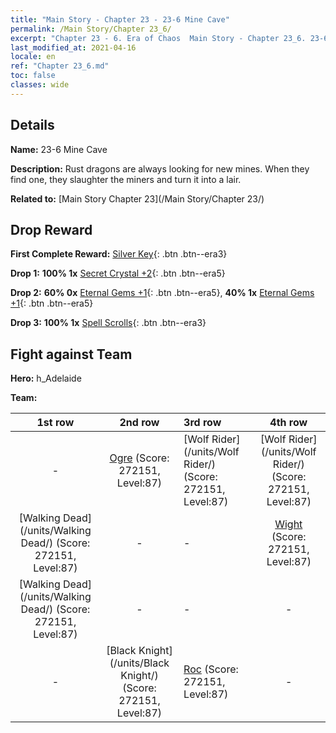 ```yaml
---
title: "Main Story - Chapter 23 - 23-6 Mine Cave"
permalink: /Main Story/Chapter 23_6/
excerpt: "Chapter 23 - 6. Era of Chaos  Main Story - Chapter 23_6. 23-6 Mine Cave"
last_modified_at: 2021-04-16
locale: en
ref: "Chapter 23_6.md"
toc: false
classes: wide
---
```


## Details

 **Name:** 23-6 Mine Cave

 **Description:** Rust dragons are always looking for new mines. When they find one, they slaughter the miners and turn it into a lair.

 **Related to:** [Main Story Chapter 23](/Main Story/Chapter 23/)

## Drop Reward

 **First Complete Reward:** [Silver Key](/Items/con_693/){: .btn .btn--era3}

 **Drop 1:** **100% 1x** [Secret Crystal +2](/Items/mat_80/){: .btn .btn--era5}

 **Drop 2:** **60% 0x** [Eternal Gems +1](/Items/mat_72/){: .btn .btn--era5}, **40% 1x** [Eternal Gems +1](/Items/mat_72/){: .btn .btn--era5}

 **Drop 3:** **100% 1x** [Spell Scrolls](/Items/con_694/){: .btn .btn--era3}


## Fight against Team
 **Hero:** h_Adelaide

 **Team:**


  | 1st row | 2nd row | 3rd row | 4th row |
  |:----:|:----:|:----|:----:|
  | - | [Ogre](/units/Ogre/) (Score: 272151, Level:87)  | [Wolf Rider](/units/Wolf Rider/) (Score: 272151, Level:87)  | [Wolf Rider](/units/Wolf Rider/) (Score: 272151, Level:87)  |
  | [Walking Dead](/units/Walking Dead/) (Score: 272151, Level:87)  | - | - | [Wight](/units/Wight/) (Score: 272151, Level:87)  |
  | [Walking Dead](/units/Walking Dead/) (Score: 272151, Level:87)  | - | - | - |
  | - | [Black Knight](/units/Black Knight/) (Score: 272151, Level:87)  | [Roc](/units/Roc/) (Score: 272151, Level:87)  | - |


